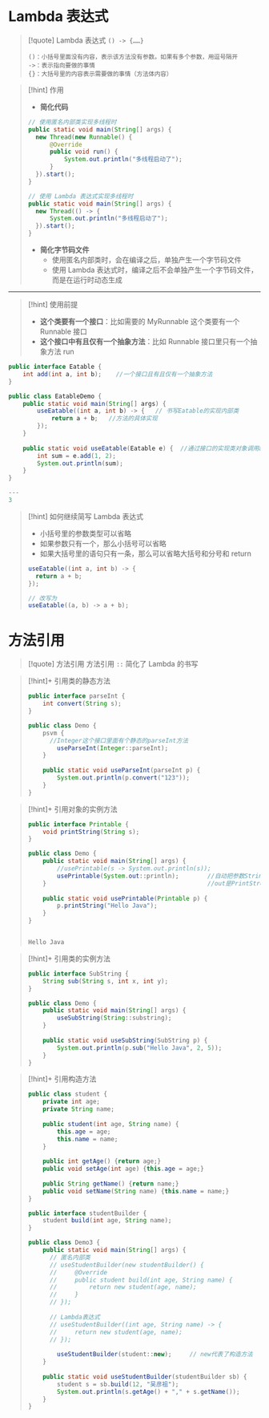 
# Lambda 表达式
>[!quote] Lambda 表达式
>`() -> {……}`
> ```
> ()：小括号里面没有内容，表示该方法没有参数。如果有多个参数，用逗号隔开
> ->：表示指向要做的事情
> {}：大括号里的内容表示需要做的事情（方法体内容）
> ```

>[!hint] 作用
>- **简化代码**
> ```java
> // 使用匿名内部类实现多线程时
> public static void main(String[] args) {
> 	new Thread(new Runnable() {
> 		@Override
> 		public void run() {
> 			System.out.println("多线程启动了");
> 		}
> 	}).start();
> }
> ```
> 
> ```java
> // 使用 Lambda 表达式实现多线程时
> public static void main(String[] args) {
> 	new Thread(() -> {
> 		System.out.println("多线程启动了");
> 	}).start();
> }
> ```
> 
> - **简化字节码文件**
> 	- 使用匿名内部类时，会在编译之后，单独产生一个字节码文件
> 	- 使用 Lambda 表达式时，编译之后不会单独产生一个字节码文件，而是在运行时动态生成

---

>[!hint] 使用前提
>- **这个类要有一个接口**：比如需要的 MyRunnable 这个类要有一个 Runnable 接口
>- **这个接口中有且仅有一个抽象方法**：比如 Runnable 接口里只有一个抽象方法 run

```java
public interface Eatable {  
    int add(int a, int b);    //一个接口且有且仅有一个抽象方法
}
```

```java
public class EatableDemo {  
    public static void main(String[] args) {  
        useEatable((int a, int b) -> {   // 书写Eatable的实现内部类
            return a + b;   //方法的具体实现
        });  
    }  
  
    public static void useEatable(Eatable e) {  //通过接口的实现类对象调用add方法  
        int sum = e.add(1, 2);  
        System.out.println(sum);  
    }  
}

---
3
```

>[!hint] 如何继续简写 Lambda 表达式
> - 小括号里的参数类型可以省略
> - 如果参数只有一个，那么小括号可以省略
> - 如果大括号里的语句只有一条，那么可以省略大括号和分号和 return
> 
> ```java
> useEatable((int a, int b) -> {   
> 	return a + b;                 
> });   
> 
> // 改写为
> useEatable((a, b) -> a + b);                           
> ```

# 方法引用
>[!quote] 方法引用
>方法引用 `::` 简化了 Lambda 的书写

>[!hint]+ 引用类的静态方法
> ```java
> public interface parseInt {  
>     int convert(String s);  
> }
> 
> public class Demo {  
>     psvm {  
> 	    //Integer这个接口里面有个静态的parseInt方法
>         useParseInt(Integer::parseInt);  
>     }  
>   
>     public static void useParseInt(parseInt p) {  
>         System.out.println(p.convert("123"));  
>     }  
> }
> ```

>[!hint]+ 引用对象的实例方法
> ```java
> public interface Printable {  
>     void printString(String s);  
> }
> ```
> 
> ```java
> public class Demo {  
>     public static void main(String[] args) {  
>         //usePrintable(s -> System.out.println(s));  
>         usePrintable(System.out::println);        //自动把参数String s传递给println方法  
>     }                                             //out是PrintStream的实例对象，里面有println方法
>   
>     public static void usePrintable(Printable p) {  
>         p.printString("Hello Java");  
>     }
> }
> 
> 
> Hello Java
> ```

>[!hint]+ 引用类的实例方法
> ```java
> public interface SubString {  
>     String sub(String s, int x, int y);  
> }
> ```
> 
> ```java
> public class Demo {  
>     public static void main(String[] args) {  
>         useSubString(String::substring);  
>     }  
>   
>     public static void useSubString(SubString p) {  
>         System.out.println(p.sub("Hello Java", 2, 5));  
>     }  
> }
> ```

>[!hint]+ 引用构造方法
> ```java
> public class student {  
>     private int age;  
>     private String name;  
>   
>     public student(int age, String name) {  
>         this.age = age;  
>         this.name = name;  
>     }  
>   
>     public int getAge() {return age;}  
>     public void setAge(int age) {this.age = age;}  
>   
>     public String getName() {return name;}  
>     public void setName(String name) {this.name = name;}  
> }
> ```
> 
> ```java
> public interface studentBuilder {  
>     student build(int age, String name);  
> }
> ```
> 
> ```java
> public class Demo3 {  
>     public static void main(String[] args) {  
> 	    // 匿名内部类
> 		// useStudentBuilder(new studentBuilder() {  
> 		//     @Override  
> 		//     public student build(int age, String name) {         
> 		//         return new student(age, name);  
> 		//     }  
> 		// });  
> 	
> 		// Lambda表达式
> 		// useStudentBuilder((int age, String name) -> {           
> 		//     return new student(age, name);  
> 		// });  
>   
>         useStudentBuilder(student::new);     // new代表了构造方法
>     }  
>   
>     public static void useStudentBuilder(studentBuilder sb) {  
>         student s = sb.build(12, "吴彦祖");  
>         System.out.println(s.getAge() + "," + s.getName());  
>     }  
> }
> ```

